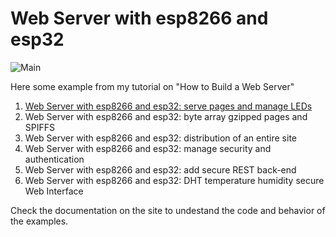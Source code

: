 # Web Server with esp8266 and esp32

![Main](https://www.mischianti.org/wp-content/uploads/2020/10/WebServer-Esp8266-ESP32-security-authentication-realm-and-token-1024x635.jpg)

Here some example from my tutorial on "How to Build a Web Server"
 1. [Web Server with esp8266 and esp32: serve pages and manage LEDs](https://www.mischianti.org/2020/10/19/web-server-with-esp8266-and-esp32-serve-pages-and-manage-leds-1/)
 2. Web Server with esp8266 and esp32: byte array gzipped pages and SPIFFS
 3. Web Server with esp8266 and esp32: distribution of an entire site
 4. Web Server with esp8266 and esp32: manage security and authentication 
 5. Web Server with esp8266 and esp32: add secure REST back-end
 6. Web Server with esp8266 and esp32: DHT temperature humidity secure Web Interface
 
Check the documentation on the site to undestand the code and behavior of the examples.
